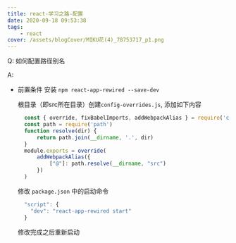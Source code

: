```yaml
---
title: react-学习之路-配置
date: 2020-09-18 09:53:38
tags:
    - react
cover: /assets/blogCover/MIKU花(4)_78753717_p1.png
---
```


Q: 如何配置路径别名

A: 
* 前置条件 安装 `npm react-app-rewired --save-dev`

  根目录（即src所在目录）创建`config-overrides.js`, 添加如下内容

  ~~~js
    const { override, fixBabelImports, addWebpackAlias } = require('customize-cra')
    const path = require('path')
    function resolve(dir) {
        return path.join(__dirname, '.', dir)
    }
    module.exports = override(
        addWebpackAlias({
            ["@"]: path.resolve(__dirname, "src")
        })
    )
  ~~~

  修改 `package.json` 中的启动命令

  ~~~js
    "script": {
      "dev": "react-app-rewired start"
    }
  ~~~
  
  修改完成之后重新启动
